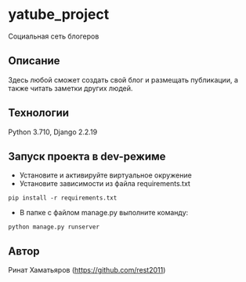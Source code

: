 # yatube_project
Социальная сеть блогеров
## Описание
Здесь любой сможет создать свой блог и размещать публикации, а также читать заметки других людей.
## Технологии
Python 3.710, Django 2.2.19
## Запуск проекта в dev-режиме
- Установите и активируйте виртуальное окружение
- Установите зависимости из файла requirements.txt
```
pip install -r requirements.txt
``` 
- В папке с файлом manage.py выполните команду:
```
python manage.py runserver
```
## Автор
Ринат Хаматьяров (https://github.com/rest2011)
